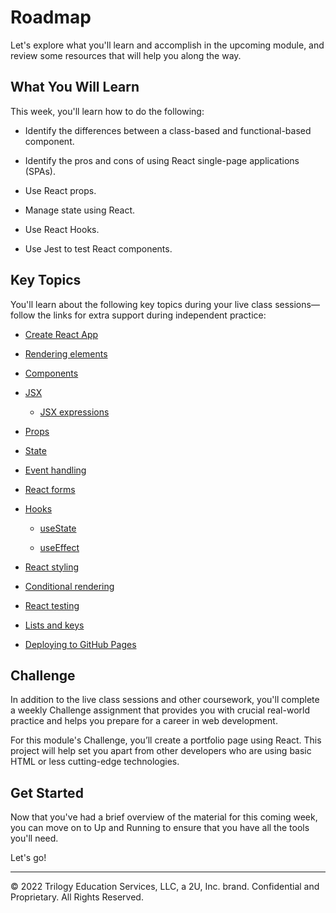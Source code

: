 # Roadmap
Let's explore what you'll learn and accomplish in the upcoming module, and review some resources that will help you along the way.

## What You Will Learn
This week, you'll learn how to do the following:

* Identify the differences between a class-based and functional-based component.

* Identify the pros and cons of using React single-page applications (SPAs).

* Use React props.

* Manage state using React.

* Use React Hooks.

* Use Jest to test React components.

## Key Topics
You'll learn about the following key topics during your live class sessions—follow the links for extra support during independent practice:

* [Create React App](https://create-react-app.dev/docs/getting-started)

* [Rendering elements](https://reactjs.org/docs/rendering-elements.html)

* [Components](https://reactjs.org/docs/components-and-props.html)

* [JSX](https://reactjs.org/docs/introducing-jsx.html)

  * [JSX expressions](https://reactjs.org/docs/jsx-in-depth.html)

* [Props](https://reactjs.org/docs/components-and-props.html)

* [State](https://reactjs.org/docs/state-and-lifecycle.html)

* [Event handling](https://reactjs.org/docs/handling-events.html)

* [React forms](https://reactjs.org/docs/forms.html)

* [Hooks](https://reactjs.org/docs/hooks-intro.html)

  * [useState](https://reactjs.org/docs/hooks-state.html)

  * [useEffect](https://reactjs.org/docs/hooks-effect.html)

* [React styling](https://reactjs.org/docs/faq-styling.html)

* [Conditional rendering](https://reactjs.org/docs/conditional-rendering.html)

* [React testing](https://reactjs.org/docs/testing.html)

* [Lists and keys](https://reactjs.org/docs/lists-and-keys.html)

* [Deploying to GitHub Pages](https://docs.github.com/en/free-pro-team@latest/github/working-with-github-pages/creating-a-github-pages-site)

## Challenge
In addition to the live class sessions and other coursework, you'll complete a weekly Challenge assignment that provides you with crucial real-world practice and helps you prepare for a career in web development.

For this module's Challenge, you’ll create a portfolio page using React. This project will help set you apart from other developers who are using basic HTML or less cutting-edge technologies.

## Get Started
Now that you've had a brief overview of the material for this coming week, you can move on to Up and Running to ensure that you have all the tools you'll need.

Let's go!

---
© 2022 Trilogy Education Services, LLC, a 2U, Inc. brand. Confidential and Proprietary. All Rights Reserved.